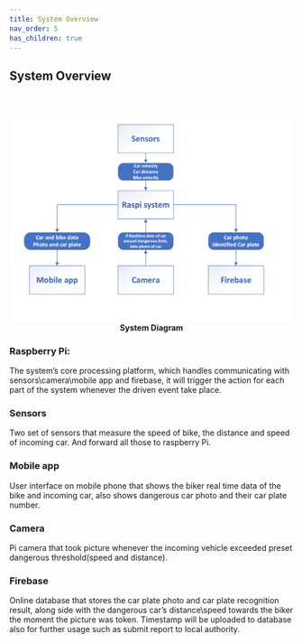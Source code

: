 ```yaml
---
title: System Overview
nav_order: 5
has_children: true
---
```


## System Overview
<br>
<p align="center">
  <img src="../images/System_Diagram.png" width = "500">
  <br> 
  <b> System Diagram </b>    
</p>

### Raspberry Pi:
The system’s core processing platform, which handles communicating with sensors\camera\mobile app and firebase, it will trigger the action for each part of the system whenever the driven event take place.

### Sensors
Two set of sensors that measure the speed of bike, the distance and speed of incoming car. And forward all those to raspberry Pi.
	
### Mobile app
User interface on mobile phone that shows the biker real time data of the bike and incoming car, also shows dangerous car photo and their car plate number.
	
### Camera
Pi camera that took picture whenever the incoming vehicle exceeded preset dangerous threshold(speed and distance).
	
### Firebase
Online database that stores the car plate photo and car plate recognition result, along side with the dangerous car’s distance\speed towards the biker the moment the picture was token. Timestamp will be uploaded to database also for further usage such as submit report to local authority.
